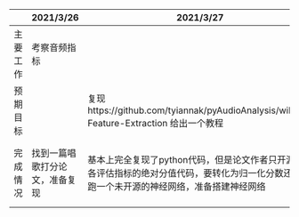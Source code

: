 |          | 2021/3/26                      | 2021/3/27                                                    | 2021/3/28                                | 2021/3/29              | 2021/3/30 | 2021/3/31                                                    |
| -------- | ------------------------------ | ------------------------------------------------------------ | ---------------------------------------- | ---------------------- | --------- | ------------------------------------------------------------ |
| 主要工作 | 考察音频指标                   |                                                              | 面向对象分析，识别概念类，建立概念类图。 |                        |           | 考察音频相似度指标                                           |
| 预期目标 |                                | 复现https://github.com/tyiannak/pyAudioAnalysis/wiki/3.-Feature-Extraction 给出一个教程 |                                          | 概念类图DDL            |           | 给出一版音频相似度评分demo 给出音频知识点教程                |
| 完成情况 | 找到一篇唱歌打分论文，准备复现 | 基本上完全复现了python代码，但是论文作者只开源了各评估指标的绝对分值代码，要转化为归一化分数还需要跑一个未开源的神经网络，准备搭建神经网络 |                                          | 完成概念类图和迭代计划 |           | 神经网络完成，效果不是很好。并且单曲评估的数据格式可能需要再对齐一下。暂时没有发现RN部署python的正常做法，这应该会导致紧耦合+低稳定+工作量非常大。所以可能会考虑放在后端用python的后端flask包装打分神经网络，然后通过http请求和后端交互。https://blog.csdn.net/m0_46503651/article/details/106974051 |
